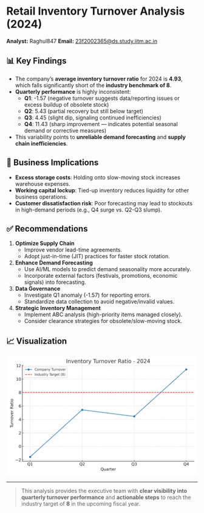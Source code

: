 # Retail Inventory Turnover Analysis (2024)

**Analyst:** Raghul847
**Email:** 23f2002365@ds.study.iitm.ac.in  

## 📊 Key Findings
- The company’s **average inventory turnover ratio** for 2024 is **4.93**, which falls significantly short of the **industry benchmark of 8**.
- **Quarterly performance** is highly inconsistent:
  - **Q1**: -1.57 (negative turnover suggests data/reporting issues or excess buildup of obsolete stock)
  - **Q2**: 5.43 (partial recovery but still below target)
  - **Q3**: 4.45 (slight dip, signaling continued inefficiencies)
  - **Q4**: 11.43 (sharp improvement — indicates potential seasonal demand or corrective measures)
- This variability points to **unreliable demand forecasting** and **supply chain inefficiencies**.

## 🚨 Business Implications
- **Excess storage costs**: Holding onto slow-moving stock increases warehouse expenses.
- **Working capital lockup**: Tied-up inventory reduces liquidity for other business operations.
- **Customer dissatisfaction risk**: Poor forecasting may lead to stockouts in high-demand periods (e.g., Q4 surge vs. Q2-Q3 slump).

## ✅ Recommendations
1. **Optimize Supply Chain**
   - Improve vendor lead-time agreements.
   - Adopt just-in-time (JIT) practices for faster stock rotation.
2. **Enhance Demand Forecasting**
   - Use AI/ML models to predict demand seasonality more accurately.
   - Incorporate external factors (festivals, promotions, economic signals) into forecasting.
3. **Data Governance**
   - Investigate Q1 anomaly (-1.57) for reporting errors.
   - Standardize data collection to avoid negative/invalid values.
4. **Strategic Inventory Management**
   - Implement ABC analysis (high-priority items managed closely).
   - Consider clearance strategies for obsolete/slow-moving stock.

## 📈 Visualization
![Inventory Turnover Trend](turnover_trend.png)

---

> This analysis provides the executive team with **clear visibility into quarterly turnover performance** and **actionable steps** to reach the industry target of **8** in the upcoming fiscal year.  
